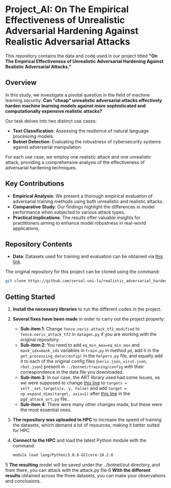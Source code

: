 # Project_AI: On The Empirical Effectiveness of Unrealistic Adversarial Hardening Against Realistic Adversarial Attacks

This repository contains the data and code used in our project titled **"On The Empirical Effectiveness of Unrealistic Adversarial Hardening Against Realistic Adversarial Attacks."**

## Overview

In this study, we investigate a pivotal question in the field of machine learning security: **Can "cheap" unrealistic adversarial attacks effectively harden machine learning models against more sophisticated and computationally expensive realistic attacks?**

Our task delves into two distinct use cases:
- **Text Classification**: Assessing the resilience of natural language processing models.
- **Botnet Detection**: Evaluating the robustness of cybersecurity systems against adversarial manipulation.

For each use case, we employ one realistic attack and one unrealistic attack, providing a comprehensive analysis of the effectiveness of adversarial hardening techniques.

## Key Contributions

- **Empirical Analysis**: We present a thorough empirical evaluation of adversarial training methods using both unrealistic and realistic attacks.
- **Comparative Study**: Our findings highlight the differences in model performance when subjected to various attack types.
- **Practical Implications**: The results offer valuable insights for practitioners aiming to enhance model robustness in real-world applications.

## Repository Contents

- **Data**: Datasets used for training and evaluation can be obtained via [this link](https://uniluxembourg-my.sharepoint.com/personal/salijona_dyrmishi_uni_lu/_layouts/15/onedrive.aspx?id=%2Fpersonal%2Fsalijona%5Fdyrmishi%5Funi%5Flu%2FDocuments%2Frealistic%5Fadversarial%5Fhardening&ga=1).

The original repository for this project can be cloned using the command:
```bash
git clone https://github.com/serval-uni-lu/realistic_adversarial_hardening.git
```

## Getting Started

1. **Install the necessary libraries** to run the different codes in the project.

2. **Several fixes have been made** in order to carry out the project properly:
   - **Sub-item 1**: Change `fence.neris.attack_tf2_modified` to `fence.neris_attack_tf2` in `datagen.py` if you are working with the original repository.
   - **Sub-item 2**: You need to add `eq_min_max=eq_min_max` and `mask_idx=mask_idx` variables in `train.py` in method `pd`, add it in the `get_processing_data(config)` in the `helpers.py` file, and equally add it to each of the original config files (`neris.json`, `virut.json`, `rbot.json`) present in `../botnet/training/config` with their correspondence in the data file you downloaded.
   - **Sub-item 3**: In our case, the ART library used had some issues, so we were supposed to change [this line](https://github.com/Trusted-AI/adversarial-robustness-toolbox/blob/970c74a849b9dde060a9ad33024476882c995d5f/art/attacks/evasion/projected_gradient_descent/projected_gradient_descent_tensorflow_v2.py#L154) to `targets = self._set_targets(x, y, False)` and add `target = np.expand_dims(target, axis=1)` after [this line](https://github.com/serval-uni-lu/realistic_adversarial_hardening/blob/2103877bb3a1e48b9953bc08f3abc319f7b8d695/botnet/attack/pgd/pgd_attack_art.py#L48) in the `pgd_attack_art.py` file..
   - **Sub-item 4**: There were many other changes made, but these were the most essential ones.

3. **The repository was uploaded to HPC** to increase the speed of training the datasets, which demand a lot of resources, making it better suited for HPC.

4. **Connect to the HPC** and load the latest Python module with the command:
   ```bash
   module load lang/Python/3.8.6-GCCcore-10.2.0
   ```
5 **The resulting** model will be saved under the ../botnet/out directory, and from there, you can attack with the attack.py file
6 **With the different results** obtained across the three datasets, you can make your observations and conclusions.
